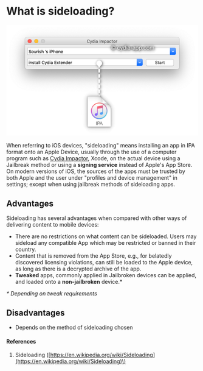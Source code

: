# What is sideloading?

![](../../.gitbook/assets/cydia-impactor-ipa-drag.png)

When referring to iOS devices,  "sideloading" means installing an app in IPA format onto an Apple Device, usually through the use of a computer program such as [Cydia Impactor](http://www.cydiaimpactor.com/), Xcode, on the actual device using a Jailbreak method or using a **signing service** instead of Apple's App Store. On modern versions of iOS, the sources of the apps must be trusted by both Apple and the user under "profiles and device management" in settings; except when using jailbreak methods of sideloading apps.

## Advantages

Sideloading has several advantages when compared with other ways of delivering content to mobile devices:

* There are no restrictions on what content can be sideloaded. Users may sideload any compatible App which may be restricted or banned in their country.
* Content that is removed from the App Store, e.g., for belatedly discovered licensing violations, can still be loaded to the Apple device, as long as there is a decrypted archive of the app. 
* **Tweaked** apps, commonly applied in Jailbroken devices can be applied, and loaded onto a **non-jailbroken** device.\* 

_\* Depending on tweak requirements_ 

## Disadvantages

* Depends on the method of sideloading chosen



#### References

1. Sideloading \([https://en.wikipedia.org/wiki/Sideloading](https://en.wikipedia.org/wiki/Sideloading)\) 



